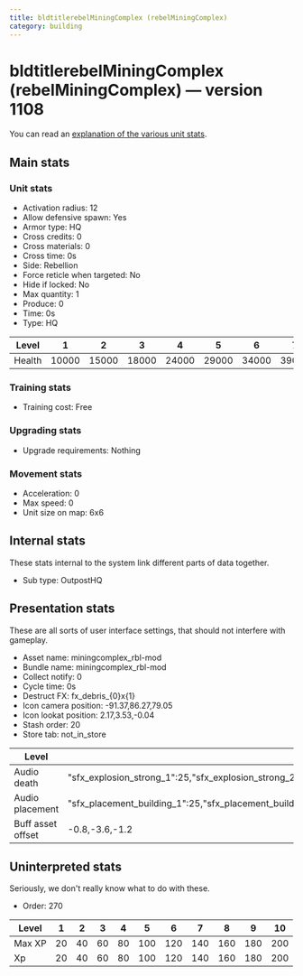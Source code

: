 ```yaml
---
title: bldtitlerebelMiningComplex (rebelMiningComplex)
category: building
---
```


# bldtitlerebelMiningComplex (rebelMiningComplex) — version 1108

You can read an [explanation  of the various unit stats](unitexplained.md).

## Main stats

### Unit stats

  * Activation radius: 12
  * Allow defensive spawn: Yes
  * Armor type: HQ
  * Cross credits: 0
  * Cross materials: 0
  * Cross time: 0s
  * Side: Rebellion
  * Force reticle when targeted: No
  * Hide if locked: No
  * Max quantity: 1
  * Produce: 0
  * Time: 0s
  * Type: HQ

|Level |1    |2    |3    |4    |5    |6    |7    |8    |9    |10   |
|------|-----|-----|-----|-----|-----|-----|-----|-----|-----|-----|
|Health|10000|15000|18000|24000|29000|34000|39000|44000|49000|54000|


### Training stats

  * Training cost: Free

### Upgrading stats

  * Upgrade requirements: Nothing

### Movement stats

  * Acceleration: 0
  * Max speed: 0
  * Unit size on map: 6x6

## Internal stats

These stats internal to the system link different parts of data together.

  * Sub type: OutpostHQ

## Presentation stats

These are all sorts of user interface settings, that should not interfere with gameplay.

  * Asset name: miningcomplex_rbl-mod
  * Bundle name: miningcomplex_rbl-mod
  * Collect notify: 0
  * Cycle time: 0s
  * Destruct FX: fx_debris_{0}x{1}
  * Icon camera position: -91.37,86.27,79.05
  * Icon lookat position: 2.17,3.53,-0.04
  * Stash order: 20
  * Store tab: not_in_store

|Level            |1                                                                                                                      |2                                                                                                                      |3                                                                                                                      |4                                                                                                                      |5                                                                                                                      |6                                                                                                                       |7                                                                                                                       |8                                                                                                                       |9                                                                                                                       |10                                                                                                                      |
|-----------------|-----------------------------------------------------------------------------------------------------------------------|-----------------------------------------------------------------------------------------------------------------------|-----------------------------------------------------------------------------------------------------------------------|-----------------------------------------------------------------------------------------------------------------------|-----------------------------------------------------------------------------------------------------------------------|------------------------------------------------------------------------------------------------------------------------|------------------------------------------------------------------------------------------------------------------------|------------------------------------------------------------------------------------------------------------------------|------------------------------------------------------------------------------------------------------------------------|------------------------------------------------------------------------------------------------------------------------|
|Audio death      |"sfx_explosion_strong_1":25,"sfx_explosion_strong_2":25,"sfx_explosion_strong_3":25,"sfx_explosion_strong_4":95        |"sfx_explosion_strong_1":25,"sfx_explosion_strong_2":25,"sfx_explosion_strong_3":25,"sfx_explosion_strong_4":96        |"sfx_explosion_strong_1":25,"sfx_explosion_strong_2":25,"sfx_explosion_strong_3":25,"sfx_explosion_strong_4":97        |"sfx_explosion_strong_1":25,"sfx_explosion_strong_2":25,"sfx_explosion_strong_3":25,"sfx_explosion_strong_4":98        |"sfx_explosion_strong_1":25,"sfx_explosion_strong_2":25,"sfx_explosion_strong_3":25,"sfx_explosion_strong_4":99        |"sfx_explosion_strong_1":25,"sfx_explosion_strong_2":25,"sfx_explosion_strong_3":25,"sfx_explosion_strong_4":100        |"sfx_explosion_strong_1":25,"sfx_explosion_strong_2":25,"sfx_explosion_strong_3":25,"sfx_explosion_strong_4":101        |"sfx_explosion_strong_1":25,"sfx_explosion_strong_2":25,"sfx_explosion_strong_3":25,"sfx_explosion_strong_4":102        |"sfx_explosion_strong_1":25,"sfx_explosion_strong_2":25,"sfx_explosion_strong_3":25,"sfx_explosion_strong_4":103        |"sfx_explosion_strong_1":25,"sfx_explosion_strong_2":25,"sfx_explosion_strong_3":25,"sfx_explosion_strong_4":104        |
|Audio placement  |"sfx_placement_building_1":25,"sfx_placement_building_2":25,"sfx_placement_building_3":25,"sfx_placement_building_4":95|"sfx_placement_building_1":25,"sfx_placement_building_2":25,"sfx_placement_building_3":25,"sfx_placement_building_4":96|"sfx_placement_building_1":25,"sfx_placement_building_2":25,"sfx_placement_building_3":25,"sfx_placement_building_4":97|"sfx_placement_building_1":25,"sfx_placement_building_2":25,"sfx_placement_building_3":25,"sfx_placement_building_4":98|"sfx_placement_building_1":25,"sfx_placement_building_2":25,"sfx_placement_building_3":25,"sfx_placement_building_4":99|"sfx_placement_building_1":25,"sfx_placement_building_2":25,"sfx_placement_building_3":25,"sfx_placement_building_4":100|"sfx_placement_building_1":25,"sfx_placement_building_2":25,"sfx_placement_building_3":25,"sfx_placement_building_4":101|"sfx_placement_building_1":25,"sfx_placement_building_2":25,"sfx_placement_building_3":25,"sfx_placement_building_4":102|"sfx_placement_building_1":25,"sfx_placement_building_2":25,"sfx_placement_building_3":25,"sfx_placement_building_4":103|"sfx_placement_building_1":25,"sfx_placement_building_2":25,"sfx_placement_building_3":25,"sfx_placement_building_4":104|
|Buff asset offset|-0.8,-3.6,-1.2                                                                                                         |-0.8,-3.6,-1.2                                                                                                         |-0.8,-3.6,-1.2                                                                                                         |-1,-3.6,-1.6                                                                                                           |-1.6,-2.4,-1.6                                                                                                         |-1.6,-2.4,-1.6                                                                                                          |-2,-2.2,-2                                                                                                              |-2.6,-1.8,-2.6                                                                                                          |-2.6,-1.8,-2.6                                                                                                          |-2.6,-1.8,-2.6                                                                                                          |


## Uninterpreted stats

Seriously, we don't really know what to do with these.

  * Order: 270

|Level |1 |2 |3 |4 |5  |6  |7  |8  |9  |10 |
|------|--|--|--|--|---|---|---|---|---|---|
|Max XP|20|40|60|80|100|120|140|160|180|200|
|Xp    |20|40|60|80|100|120|140|160|180|200|



